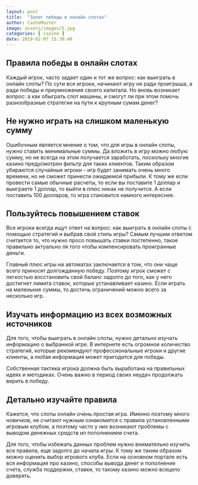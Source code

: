 ```yaml
---
layout: post
title:  "Залог победы в онлайн слотах"
author: CasheMaster
image: assets/images/5.jpg
categories: [ casino ]
date: 2019-02-07 15:39:40
---
```


## Правила победы в онлайн слотах

Каждый игрок, часто задает один и тот же вопрос: как выиграть в онлайн слоты? По сути все игроки, начинают игру не ради проигрыша, а ради победы и приумножения своего капитала. Но вновь возникает вопрос: а как обыграть слот машины, и смогут ли при этом помочь разнообразные стратегии на пути к крупным сумам денег?

## Не нужно играть на слишком маленькую сумму

Ошибочным является мнение о том, что для игры в онлайн слоты, нужно ставить минимальные суммы. Да вложить в игру можно любую сумму, но не всегда на этом получается заработать, поскольку многие казино предусмотрен фильтр для таких клиентов. Таким образом убираются случайные игроки - игр будет занимать очень много времени, но не сможет принести ожидаемой прибыли. К тому же если провести самые обычные расчеты, то если вы поставите 1 доллар и выиграете 1 доллар, то выйти в плюс никак не получится. А если поставить 100 долларов, то игра становится намного интереснее.

## Пользуйтесь повышением ставок

Все игроки всегда ищут ответ на вопрос: как выиграть в онлайн слоты с помощью стратегий и выбрав свой стиль игры? Самым лучшим ответом считается то, что нужно просо повышать ставки постепенно, такое правильно актуально ля того чтобы компенсировать проигранные деньги.

Главный плюс игры на автоматах заключается в том, что они чаще всего приносят долгожданную победу. Поэтому игрок сможет с легкостью восстановить свой баланс задолго до того, как у него достигнет лимита ставок, которые устанавливает казино. Если играть на маленькие суммы, то достичь ограничений можно всего за несколько игр.

## Изучать информацию из всех возможных источников

Для того, чтобы выиграть в онлайн слоты, нужно детально изучать информацию о выбранной игре. В интернете есть огромное количество стратегий, которые рекомендуют профессиональные игроки и другие клиенты, а любая информация может пригодится для победы.

Собственная тактика игрока должна быть выработана на правильных идеях и методиках. Очень важно в период своих неудач продолжать верить в победу.

## Детально изучайте правила

Кажется, что слоты онлайн очень простая игра. Именно поэтому много новичков, не считают нужным ознакомится с правила установленными игровым клубом, а поэтому часто у них возникают проблемы с выводом денежных средств ил пополнением счета.

Для того, чтобы избежать данных проблем нужно внимательно изучить все правила, еще задолго до начала игры. К тому же таким образом можно оценить выбор игрового клуба. Если на основном портале есть вся информация про казино, способы вывода денег и пополнение счета, служба поддержки, ставки, то такому казино можно всецело доверять.



